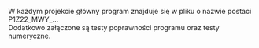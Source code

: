 W każdym projekcie główny program znajduje się w pliku o nazwie postaci P1Z22_MWY_...  
Dodatkowo załączone są testy poprawności programu oraz testy numeryczne.
